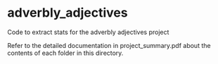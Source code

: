 # adverbly_adjectives
Code to extract stats for the adverbly adjectives project

Refer to the detailed documentation in project_summary.pdf about the contents
of each folder in this directory.
